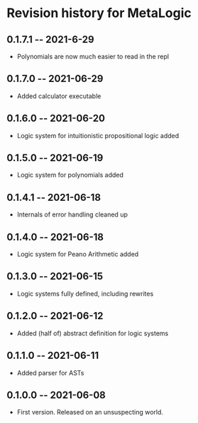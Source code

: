 # Revision history for MetaLogic

## 0.1.7.1 -- 2021-6-29

* Polynomials are now much easier to read in the repl

## 0.1.7.0 -- 2021-06-29

* Added calculator executable

## 0.1.6.0 -- 2021-06-20

* Logic system for intuitionistic propositional logic added

## 0.1.5.0 -- 2021-06-19

* Logic system for polynomials added

## 0.1.4.1 -- 2021-06-18

* Internals of error handling cleaned up

## 0.1.4.0 -- 2021-06-18

* Logic system for Peano Arithmetic added

## 0.1.3.0 -- 2021-06-15

* Logic systems fully defined, including rewrites

## 0.1.2.0 -- 2021-06-12

* Added (half of) abstract definition for logic systems

## 0.1.1.0 -- 2021-06-11

* Added parser for ASTs

## 0.1.0.0 -- 2021-06-08

* First version. Released on an unsuspecting world.
